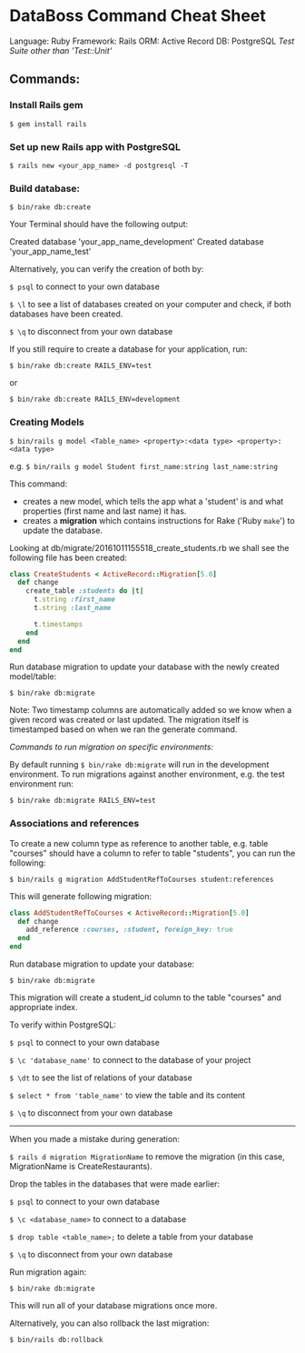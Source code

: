 # DataBoss Command Cheat Sheet

Language: Ruby
Framework: Rails
ORM: Active Record
DB: PostgreSQL
_Test Suite other than 'Test::Unit'_

## Commands:

### Install Rails gem

`$ gem install rails`

### Set up new Rails app with PostgreSQL

`$ rails new <your_app_name> -d postgresql -T`

### Build database:

`$ bin/rake db:create`

Your Terminal should have the following output:

Created database 'your_app_name_development'
Created database 'your_app_name_test'


Alternatively, you can verify the creation of both by:

`$ psql` to connect to your own database

`$ \l` to see a list of databases created on your computer and check, if both databases have been created.

`$ \q` to disconnect from your own database


If you still require to create a database for your application, run:

`$ bin/rake db:create RAILS_ENV=test`

or

`$ bin/rake db:create RAILS_ENV=development`


### Creating Models

`$ bin/rails g model <Table_name> <property>:<data type> <property>:<data type>`

e.g. `$ bin/rails g model Student first_name:string last_name:string`

This command:
* creates a new model, which tells the app what a 'student' is and what properties (first name and last name) it has.
* creates a **migration** which contains instructions for Rake ('Ruby `make`') to update the database.

Looking at db/migrate/20161011155518_create_students.rb we shall see the following file has been created:

```ruby
class CreateStudents < ActiveRecord::Migration[5.0]
  def change
    create_table :students do |t|
      t.string :first_name
      t.string :last_name

      t.timestamps
    end
  end
end
```

Run database migration to update your database with the newly created model/table:

`$ bin/rake db:migrate`

Note:
Two timestamp columns are automatically added so we know when a given record was created or last updated. The migration itself is timestamped based on when we ran the generate command.

_Commands to run migration on specific environments:_

By default running `$ bin/rake db:migrate` will run in the development environment. To run migrations against another environment, e.g. the test environment run:

`$ bin/rake db:migrate RAILS_ENV=test`


### Associations and references

To create a new column type as reference to another table, e.g. table "courses" should have a column to refer to table "students", you can run the following:  

`$ bin/rails g migration AddStudentRefToCourses student:references`

This will generate following migration:

```ruby
class AddStudentRefToCourses < ActiveRecord::Migration[5.0]
  def change
    add_reference :courses, :student, foreign_key: true
  end
end
```

Run database migration to update your database:  

`$ bin/rake db:migrate`

This migration will create a student_id column to the table "courses" and appropriate index.  

To verify within PostgreSQL:  

`$ psql` to connect to your own database

`$ \c 'database_name'` to connect to the database of your project

`$ \dt` to see the list of relations of your database

`$ select * from 'table_name'` to view the table and its content

`$ \q` to disconnect from your own database

----------------------

When you made a mistake during generation:

`$ rails d migration MigrationName` to remove the migration (in this case, MigrationName is CreateRestaurants).

Drop the tables in the databases that were made earlier:

`$ psql` to connect to your own database

`$ \c <database_name>` to connect to a database

`$ drop table <table_name>;` to delete a table from your database

`$ \q` to disconnect from your own database

Run migration again:

`$ bin/rake db:migrate`

This will run all of your database migrations once more.


Alternatively, you can also rollback the last migration:  

`$ bin/rails db:rollback`
